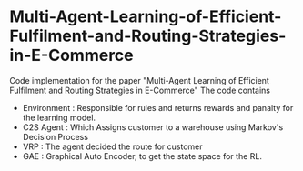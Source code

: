 # Multi-Agent-Learning-of-Efficient-Fulfilment-and-Routing-Strategies-in-E-Commerce
Code implementation for the paper "Multi-Agent Learning of Efficient Fulfilment and Routing Strategies in E-Commerce"
The code contains
  - Environment : Responsible for rules and returns rewards and panalty for the learning model.
  - C2S Agent : Which Assigns customer to a warehouse using Markov's Decision Process
  - VRP : The agent decided the route for customer 
  - GAE : Graphical Auto Encoder, to get the state space for the RL.
